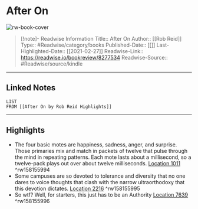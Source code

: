 # After On

![rw-book-cover](https://images-na.ssl-images-amazon.com/images/I/41cJYflWIBL._SL200_.jpg)
<br>
>[!note]- Readwise Information
>Title:: After On
>Author:: [[Rob Reid]]
>Type:: #Readwise/category/books
>Published-Date:: [[]]
>Last-Highlighted-Date:: [[2021-02-27]]
>Readwise-Link:: https://readwise.io/bookreview/8277534
>Readwise-Source:: #Readwise/source/kindle
--- 

## Linked Notes
```dataview
LIST
FROM [[After On by Rob Reid Highlights]]
```

---

## Highlights
- The four basic motes are happiness, sadness, anger, and surprise. Those primaries mix and match in packets of twelve that pulse through the mind in repeating patterns. Each mote lasts about a millisecond, so a twelve-pack plays out over about twelve milliseconds. [Location 1011](https://readwise.io/open/158155994) ^rw158155994
- Some campuses are so devoted to tolerance and diversity that no one dares to voice thoughts that clash with the narrow ultraorthodoxy that this devotion dictates. [Location 2216](https://readwise.io/open/158155995) ^rw158155995
- So wtf? Well, for starters, this just has to be an Authority [Location 7639](https://readwise.io/open/158155996) ^rw158155996
